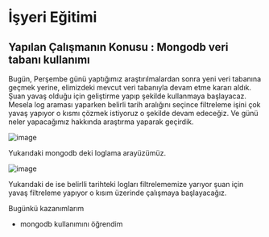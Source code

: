 # İşyeri Eğitimi


## Yapılan Çalışmanın Konusu : Mongodb veri tabanı kullanımı 

Bugün, Perşembe günü yaptığımız araştırılmalardan sonra yeni veri tabanına geçmek yerine, elimizdeki mevcut veri tabanıyla devam etme kararı aldık. Şuan yavaş olduğu için geliştirme yapıp şekilde kullanmaya başlayacaz. Mesela log araması yaparken belirli tarih aralığını seçince filtreleme işini çok yavaş yapıyor o kısmı çözmek istiyoruz o şekilde devam edeceğiz.
Ve günü neler yapacağımız hakkında araştırma yaparak geçirdik.

![image](https://user-images.githubusercontent.com/65457096/230600388-db31ff6b-0b62-4fab-aff8-5e165cc337cd.png)

 

Yukarıdaki mongodb deki loglama arayüzümüz.


 ![image](https://user-images.githubusercontent.com/65457096/230600404-82be9837-8d26-40f1-91fc-bf6d41a1b23a.png)



Yukarıdaki de ise belirlli tarihteki logları filtrelememize yarıyor şuan için yavaş filtreleme yapıyor o kısım üzerinde çalışmaya başlayacağız.


Bugünkü kazanımlarım
-	mongodb kullanımını öğrendim














 	







 





